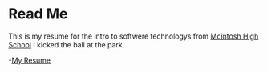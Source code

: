 # Read Me #

This is my resume for the intro to softwere technologys from [Mcintosh High School](https://www.fcboe.org/mhs)
I kicked the ball at the park.

-[My Resume](RESUME.md)
